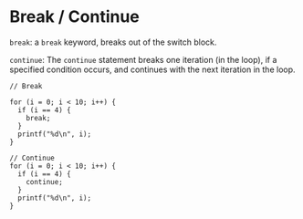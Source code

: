 # Break / Continue 

`break`: a `break` keyword, breaks out of the switch block.

`continue`: The `continue` statement breaks one iteration (in the loop), if a specified condition occurs, and continues with the next iteration in the loop.

```text-x-csrc
// Break

for (i = 0; i < 10; i++) {
  if (i == 4) {
    break;
  }
  printf("%d\n", i);
}

// Continue
for (i = 0; i < 10; i++) {
  if (i == 4) {
    continue;
  }
  printf("%d\n", i);
} 
```
